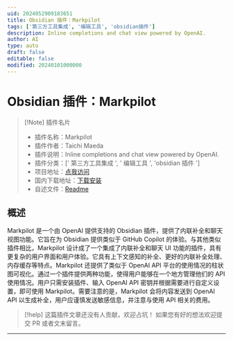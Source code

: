 ```yaml
---
uid: 2024052909183651
title: Obsidian 插件：Markpilot
tags: ['第三方工具集成', '编辑工具', 'obsidian插件']
description: Inline completions and chat view powered by OpenAI.
author: AI
type: auto
draft: false
editable: false
modified: 20240101000000
---
```


# Obsidian 插件：Markpilot

> [!Note] 插件名片
> - 插件名称：Markpilot
> - 插件作者：Taichi Maeda
> - 插件说明：Inline completions and chat view powered by OpenAI.
> - 插件分类：[' 第三方工具集成 ', ' 编辑工具 ', 'obsidian 插件 ']
> - 项目地址：[点我访问](https://github.com/taichimaeda/markpilot)
> - 国内下载地址：[下载安装](https://pkmer.cn/products/plugin/pluginMarket/?markpilot)
> - 自述文件：[Readme](https://ghproxy.net/https://raw.githubusercontent.com/taichimaeda/markpilot/main/README.md)

## 概述

Markpilot 是一个由 OpenAI 提供支持的 Obsidian 插件，提供了内联补全和聊天视图功能。它旨在为 Obsidian 提供类似于 GitHub Copilot 的体验。与其他类似插件相比，Markpilot 设计成了一个集成了内联补全和聊天 UI 功能的插件，具有更复杂的用户界面和用户体验。它具有上下文感知的补全、更好的内联补全处理、内存缓存等特点。Markpilot 还提供了类似于 OpenAI API 平台的使用情况的柱状图可视化。通过一个插件提供两种功能，使得用户能够在一个地方管理他们的 API 使用情况。用户只需安装插件、输入 OpenAI API 密钥并根据需要进行自定义设置，即可使用 Markpilot。需要注意的是，Markpilot 会将内容发送到 OpenAI API 以生成补全，用户应谨慎发送敏感信息，并注意与使用 API 相关的费用。

> [!help]
> 这篇插件文章还没有人贡献，欢迎占坑！
> 如果您有好的想法欢迎提交 PR 或者文末留言。

---



